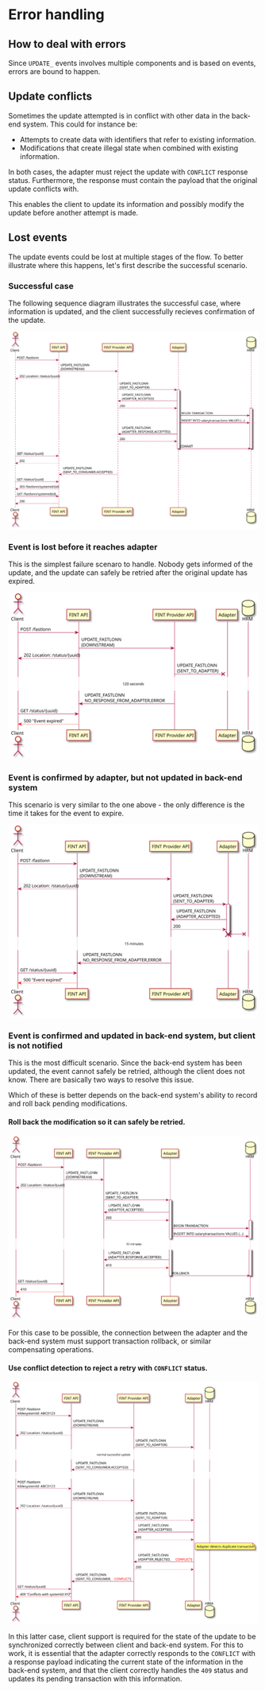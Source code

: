 # Error handling

## How to deal with errors

Since `UPDATE_` events involves multiple components and is based on events,
errors are bound to happen. 

## Update conflicts

Sometimes the update attempted is in conflict with other data in the back-end
system.  This could for instance be:

 - Attempts to create data with identifiers that refer to existing information.
 - Modifications that create illegal state when combined with existing information.

 In both cases, the adapter must reject the update with `CONFLICT` response status.  Furthermore, the response must contain the payload that the original
 update conflicts with.

 This enables the client to update its information and possibly modify the
 update before another attempt is made.

## Lost events

The update events could be lost at multiple stages of the flow.  To better
illustrate where this happens, let's first describe the successful scenario.

### Successful case

The following sequence diagram illustrates the successful case, where 
information is updated, and the client successfully recieves confirmation
of the update.

<img src="/images/normal.svg" alt="Successful case sequence diagram" class="img-responsive" style="background:#fff" />

### Event is lost before it reaches adapter

This is the simplest failure scenaro to handle.  Nobody gets informed of the
update, and the update can safely be retried after the original update
has expired.

<img src="/images/timeout.svg" alt="Timeout case sequence diagram" class="img-responsive" style="background:#fff" />

### Event is confirmed by adapter, but not updated in back-end system

This scenario is very similar to the one above - the only difference is 
the time it takes for the event to expire.

<img src="/images/noresponse.svg" alt="No response case sequence diagram" class="img-responsive" style="background:#fff" />

### Event is confirmed and updated in back-end system, but client is not notified

This is the most difficult scenario.  Since the back-end system has been 
updated, the event cannot safely be retried, although the client does not
know.  There are basically two ways to resolve this issue.

Which of these is better depends on the back-end system's ability to record
and roll back pending modifications.


#### Roll back the modification so it can safely be retried.

<img src="/images/orphaned.svg" alt="Orphaned case sequence diagram" class="img-responsive" style="background:#fff"/>

For this case to be possible, the connection between the
adapter and the back-end system must support transaction
rollback, or similar compensating operations.

#### Use conflict detection to reject a retry with `CONFLICT` status.

<img src="/images/duplicate.svg" alt="Duplicate case sequence diagram" class="img-responsive" style="background:#fff" />

In this latter case, client support is required for the state
of the update to be synchronized correctly between client and
back-end system.  For this to work, it is essential that the
adapter correctly responds to the `CONFLICT` with a response
payload indicating the current state of the information in the
back-end system, and that the client correctly handles the
`409` status and updates its pending transaction with this
information.
